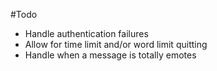 #Todo
- Handle authentication failures
- Allow for time limit and/or word limit quitting
- Handle when a message is totally emotes

